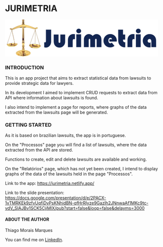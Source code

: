 # JURIMETRIA
![alt text](https://github.com/THGMMX/Project-02/blob/main/src/components/Navbar/logo.png)

### INTRODUCTION
This is an app project that aims to extract statistical data from lawsuits to provide strategic data for lawyers.

In its development I aimed to implement CRUD requests to extract data from API where information about lawsuits is found.

I also intend to implement a page for reports, where graphs of the data extracted from the lawsuits page will be generated.

### GETTING STARTED
As it is based on brazilian lawsuits, the app is in portuguese.

On the "Processos" page you will find a list of lawsuits, where the data extracted from the API are stored.

Functions to create, edit and delete lawsuits are available and working.

On the "Relatórios" page, which has not yet been created, I intend to display graphs of the data of the lawsuits held in the page "Processos".

Link to the app: https://jurimetria.netlify.app/

Link to the slide presentation: https://docs.google.com/presentation/d/e/2PACX-1vTMRKEk9zfvUqfiDvPsKNhidBN-qfHrRIyze9GazIh2JNnwaAf1MKc9tc-vdV_SIAJBv1SCK5CjiMlX/pub?start=false&loop=false&delayms=3000

#### ABOUT THE AUTHOR
Thiago Morais Marques

You can find me on [LinkedIn](https://www.linkedin.com/in/thiago-morais-marques). 


